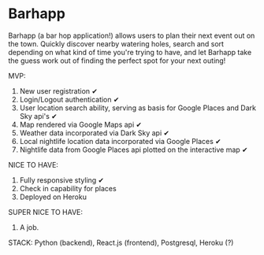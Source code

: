 # Barhapp

Barhapp (a bar hop application!) allows users to plan their next event out on the town. Quickly discover nearby watering holes, search and sort depending on what kind of time you're trying to have, and let Barhapp take the guess work out of finding the perfect spot for your next outing!

MVP:
1. New user registration ✔
2. Login/Logout authentication ✔
3. User location search ability, serving as basis for Google Places and Dark Sky api's ✔
4. Map rendered via Google Maps api ✔
5. Weather data incorporated via Dark Sky api ✔
6. Local nightlife location data incorporated via Google Places ✔
7. Nightlife data from Google Places api plotted on the interactive map ✔

NICE TO HAVE:
1. Fully responsive styling ✔
2. Check in capability for places 
3. Deployed on Heroku

SUPER NICE TO HAVE:
1. A job.

STACK:
Python (backend), React.js (frontend), Postgresql, Heroku (?)